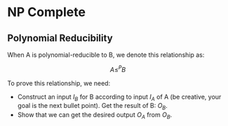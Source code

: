 # NP Complete

## Polynomial Reducibility

When A is polynomial-reducible to B, we denote this relationship as:

$$A \leqslant^P B$$

To prove this relationship, we need:

- Construct an input $I_B$ for B according to input $I_A$ of A (be creative,
  your goal is the next bullet point). Get the result of B: $O_B$.
- Show that we can get the desired output $O_A$ from $O_B$.
